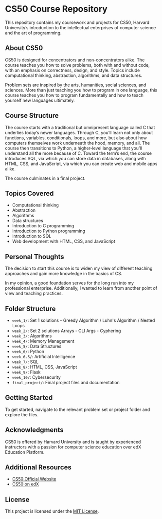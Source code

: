 # CS50 Course Repository

This repository contains my coursework and projects for CS50, Harvard University’s introduction to the intellectual enterprises of computer science and the art of programming. 

## About CS50

CS50 is designed for concentrators and non-concentrators alike.
The course teaches you how to solve problems, both with and without code, with an emphasis on correctness, design, and style. 
Topics include computational thinking, abstraction, algorithms, and data structures.

Problem sets are inspired by the arts, humanities, social sciences, and sciences. 
More than just teaching you how to program in one language, this course teaches you how to program fundamentally and how to teach yourself new languages ultimately.

## Course Structure

The course starts with a traditional but omnipresent language called C that underlies today’s newer languages. 
Through C, you’ll learn not only about functions, variables, conditionals, loops, and more, but also about how computers themselves work underneath the hood, memory, and all. 
The course then transitions to Python, a higher-level language that you’ll understand all the more because of C. 
Toward the term’s end, the course introduces SQL, via which you can store data in databases, along with HTML, CSS, and JavaScript, via which you can create web and mobile apps alike. 

The course culminates in a final project.

## Topics Covered

- Computational thinking
- Abstraction
- Algorithms
- Data structures
- Introduction to C programming
- Introduction to Python programming
- Introduction to SQL
- Web development with HTML, CSS, and JavaScript

## Personal Thoughts

The decision to start this course is to widen my view of different teaching approaches and gain more knowledge in the basics of CS. 

In my opinion, a good foundation serves for the long run into my professional enterprise. Additionally, I wanted to learn from another point of view and teaching practices.

## Folder Structure

- `week_1/`:  Set 1 solutions - Greedy Algorithm / Luhn's Algorithm / Nested Loops
- `week_2/`:  Set 2 solutions Arrays - CLI Args - Cyphering
- `week_3/`:  Algorithms
- `week_4/`:  Memory Management
- `week_5/`:  Data Structures
- `week_6/`:  Python
- `week_6.5/`:  Artificial Intelligence
- `week_7/`:  SQL
- `week_8/`:  HTML, CSS, JavaScript
- `week_9/`:  Flask
- `week_10/`:  Cybersecurity
- `final_project/`:  Final project files and documentation

## Getting Started

To get started, navigate to the relevant problem set or project folder and explore the files.

## Acknowledgments

CS50 is offered by Harvard University and is taught by experienced instructors with a passion for computer science education over edX Education Platform.

## Additional Resources

- [CS50 Official Website](https://pll.harvard.edu/course/cs50-introduction-computer-science)
- [CS50 on edX](https://www.edx.org/course/cs50s-introduction-to-computer-science)

## License

This project is licensed under the [MIT License](LICENSE).
